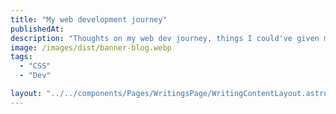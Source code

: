 ```yaml
---
title: "My web development journey"
publishedAt:
description: "Thoughts on my web dev journey, things I could've given more attention and goals for the future."
image: /images/dist/banner-blog.webp
tags:
  - "CSS"
  - "Dev"

layout: "../../components/Pages/WritingsPage/WritingContentLayout.astro"
---
```

